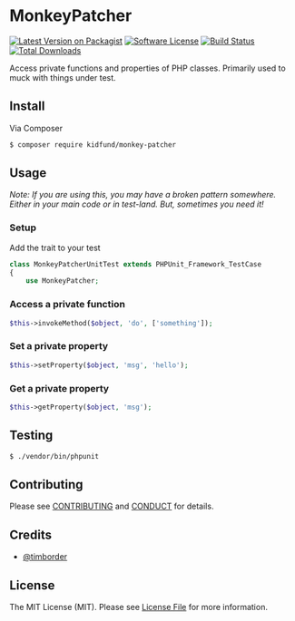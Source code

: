 # MonkeyPatcher

[![Latest Version on Packagist][ico-version]][link-packagist]
[![Software License][ico-license]](LICENSE.md)
[![Build Status][ico-travis]][link-travis]
[![Total Downloads][ico-downloads]][link-downloads]

Access private functions and properties of PHP classes. Primarily used to muck with things under test.

## Install

Via Composer

``` bash
$ composer require kidfund/monkey-patcher
```

## Usage

*Note: If you are using this, you may have a broken pattern somewhere. Either in your main code or in test-land. But, sometimes you need it!*

### Setup

Add the trait to your test

```php
class MonkeyPatcherUnitTest extends PHPUnit_Framework_TestCase
{
    use MonkeyPatcher;
```

### Access a private function

```php
$this->invokeMethod($object, 'do', ['something']);

```

### Set a private property

```php
$this->setProperty($object, 'msg', 'hello');

```

### Get a private property

```php
$this->getProperty($object, 'msg');

```

## Testing

``` bash
$ ./vendor/bin/phpunit
```

## Contributing

Please see [CONTRIBUTING](CONTRIBUTING.md) and [CONDUCT](CONDUCT.md) for details.

## Credits

- [@timborder][link-author]

## License

The MIT License (MIT). Please see [License File](LICENSE.md) for more information.

[ico-version]: https://img.shields.io/packagist/v/kidfund/monkey-patcher.svg?style=flat-square
[ico-license]: https://img.shields.io/badge/license-MIT-brightgreen.svg?style=flat-square
[ico-travis]: https://img.shields.io/travis/kidfund/monkey-patcher/master.svg?style=flat-square
[ico-downloads]: https://img.shields.io/packagist/dt/kidfund/monkey-patcher.svg?style=flat-square

[link-packagist]: https://packagist.org/packages/kidfund/monkey-patcher
[link-travis]: https://travis-ci.org/kidfund/monkey-patcher.svg
[link-downloads]: https://packagist.org/packages/kidfund/monkey-patcher.svg
[link-author]: https://github.com/timbroder
[link-contributors]: ../../contributors
